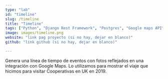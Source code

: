 ```yaml
---
type: "lab"
id: "timeline"
slug: /timeline
title: "Timeline"
tags: ["Python", "Django Rest Framework", "Postgres", "Google maps API"]
image: images/timeline.png
website: "link pag proyecto (si no hay, dejar en blanco)"
github: "link github (si no hay, dejar en blanco)"

---
```


Genera una línea de tiempo de eventos con fotos reflejados en una integración con Google Maps.
Lo utilizamos para mostrar el viaje que hicimos para visitar Cooperativas en UK en 2019.